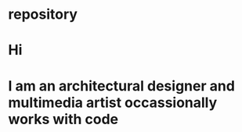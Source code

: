 # repository
# Hi
# I am an architectural designer and multimedia artist occassionally works with code 

